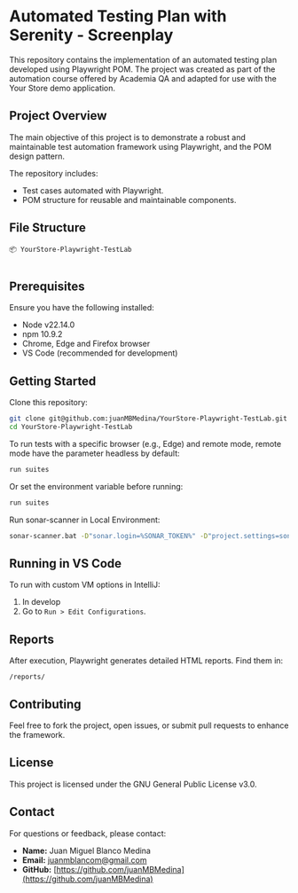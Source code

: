 # Automated Testing Plan with Serenity - Screenplay

This repository contains the implementation of an automated testing plan developed using Playwright POM. The project was created as part of the automation course offered by Academia QA and adapted for use with the Your Store demo application.

## Project Overview

The main objective of this project is to demonstrate a robust and maintainable test automation framework using Playwright, and the POM design pattern.

The repository includes:
- Test cases automated with Playwright.
- POM structure for reusable and maintainable components.


## File Structure
```
📦 YourStore-Playwright-TestLab


```

## Prerequisites

Ensure you have the following installed:
- Node v22.14.0
- npm 10.9.2
- Chrome, Edge and Firefox browser
- VS Code (recommended for development)

## Getting Started

Clone this repository:
```bash
git clone git@github.com:juanMBMedina/YourStore-Playwright-TestLab.git
cd YourStore-Playwright-TestLab
```

To run tests with a specific browser (e.g., Edge) and remote mode, remote mode have the parameter headless by default:
```bash
run suites
```

Or set the environment variable before running:
```bash
run suites
```
Run sonar-scanner in Local Environment:
```bash
sonar-scanner.bat -D"sonar.login=%SONAR_TOKEN%" -D"project.settings=sonar-scanner.properties" -D"sonar.projectBaseDir=."
```

## Running in VS Code

To run with custom VM options in IntelliJ:
1. In develop
2. Go to `Run > Edit Configurations`.

## Reports

After execution, Playwright generates detailed HTML reports. Find them in:
```
/reports/
```

## Contributing

Feel free to fork the project, open issues, or submit pull requests to enhance the framework.

## License

This project is licensed under the GNU General Public License v3.0.

## Contact

For questions or feedback, please contact:

- **Name:** Juan Miguel Blanco Medina
- **Email:** juanmblancom@gmail.com
- **GitHub:** [https://github.com/juanMBMedina](https://github.com/juanMBMedina)
